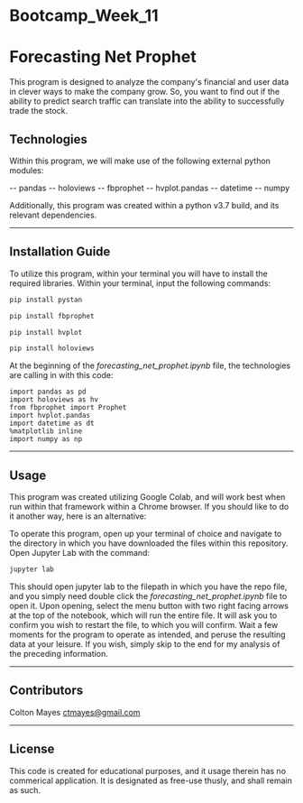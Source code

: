 # Bootcamp_Week_11

# Forecasting Net Prophet

This program is designed to analyze the company's financial and user data in clever ways to make the company grow. So, you want to find out if the ability to predict search traffic can translate into the ability to successfully trade the stock.

## Technologies

Within this program, we will make use of the following external python modules:

  -- pandas
  -- holoviews
  -- fbprophet
  -- hvplot.pandas
  -- datetime
  -- numpy

  
  Additionally, this program was created within a python v3.7 build, and its relevant dependencies.

---

## Installation Guide

To utilize this program, within your terminal you will have to install the required libraries. Within your terminal, input the following commands:

```python
pip install pystan
```

```python
pip install fbprophet
```

```python
pip install hvplot
```

```python
pip install holoviews
```

At the beginning of the *forecasting_net_prophet.ipynb* file, the technologies are calling in with this code:

```
import pandas as pd
import holoviews as hv
from fbprophet import Prophet
import hvplot.pandas
import datetime as dt
%matplotlib inline
import numpy as np
```

---

## Usage

This program was created utilizing Google Colab, and will work best when run within that framework within a Chrome browser. If you should like to do it another way, here is an alternative:

To operate this program, open up your terminal of choice and navigate to the directory in which you have downloaded the files within this repository. Open Jupyter Lab with the command: 

```python
jupyter lab
```  

This should open jupyter lab to the filepath in which you have the repo file, and you simply need double click the *forecasting_net_prophet.ipynb* file to open it. Upon opening, select the menu button with two right facing arrows at the top of the notebook, which will run the entire file. It will ask you to confirm you wish to restart the file, to which you will confirm. Wait a few moments for the program to operate as intended, and peruse the resulting data at your leisure. If you wish, simply skip to the end for my analysis of the preceding information. 

---

## Contributors

Colton Mayes ctmayes@gmail.com

---

## License

This code is created for educational purposes, and it usage therein has no commerical application. It is designated as free-use thusly, and shall remain as such.
